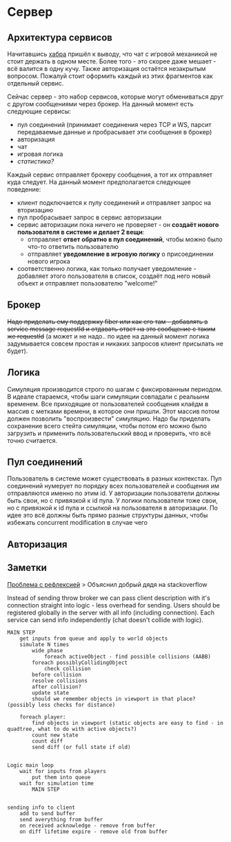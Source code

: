 # Сервер


## Архитектура сервисов

Начитавшись [хабра](https://habrahabr.ru/company/mailru/blog/220359/) пришёл к выводу, что чат с игровой механикой не стоит держать в одном месте. Более того - это скорее даже мешает - всё валится в одну кучу. Также авторизация остаётся незакрытым вопросом. Пожалуй стоит оформить каждый из этих фрагментов как отдельный сервис.

Сейчас сервер - это набор сервисов, которые могут обмениваться друг с другом сообщениями через брокер. На данный момент есть следующие сервисы:
- пул соединений (принимает соединения через TCP и WS, парсит передаваемые данные и пробрасывает эти сообщения в брокер)
- авторизация
- чат
- игровая логика
- _статистика?_

Каждый сервис отправляет брокеру сообщения, а тот их отправляет куда следует. На данный момент предполагается следующее поведение:
- клиент подключается к пулу соединений и отправляет запрос на вторизацию
- пул пробрасывает запрос в сервис авторизации
- сервис авторизации пока ничего не проверяет - он **создаёт нового пользователя в системе и делает 2 вещи**: 
    - отправляет **ответ обратно в пул соединений**, чтобы можно было что-то ответить пользователю
    - отправляет **уведомление в игровую логику** о присоединении нового игрока
- соответственно логика, как только получает уведомление - добавляет этого пользователя в список, создаёт под него новый объект и отправляет пользователю "welcome!"

## Брокер
~~Надо приделать ему поддержку fiber или как его там - добавлять в service message requestId и отдавать ответ на это сообщение с таким же requestId~~ (а может и не надо.. по идее на данный момент логика задумывается совсем простая и никаких запросов клиент присылать не будет).

## Логика

Симуляция производится строго по шагам с фиксированным периодом. В идеале стараемся, чтобы шаги симуляции совпадали с реальынм временем. Все приходящие от пользователей сообщения клаёдм в массив с метками времени, в которое они пришли. Этот массив потом должен позволить "воспроизвести" симуляцию. Надо бы приделать сохранение всего стейта симуляции, чтобы потом его можно было загрузить и применить пользовательский ввод и проверить, что всё точно считается. 

## Пул соединений

Пользователь в системе может существовать в разных контекстах. Пул соединений нумерует по порядку всех пользователей и сообщения им отправляются именно по этим id. У авторизации пользователи должны быть свои, но с привязкой к id пула.
У логики пользователи тоже свои, но с привязкой к id пула и ссылкой на пользователя в авторизации. По идее это всё должны быть прямо разные структуры данных, чтобы избежать concurrent modification в случае чего

## Авторизация




## Заметки

[Проблема с рефлексией](http://play.golang.org/p/AlQ9rOdXJU)
    > Объяснил добрый дядя на stackoverflow
  
Instead of sending throw broker we can pass client description with it's connection straight into logic - less overhead for sending.
Users should be registered globally in the server with all info (including connection). Each service can send info independently (chat doesn't collide with logic).
  

    MAIN STEP
        get inputs from queue and apply to world objects
        simulate N times
            wide phase
                foreach activeObject - find possible collisions (AABB)
            foreach possiblyCollidingObject
                check collision
            before collision
            resolve collisions
            after collision?
            update state
            should we remember objects in viewport in that place? (possibly less checks for distance)
    
        foreach player: 
            find objects in viewport (static objects are easy to find - in quadtree, what to do with active objects?)
            count new state
            count diff
            send diff (or full state if old)
    
    
    Logic main loop 
        wait for inputs from players
            put them into queue
        wait for simulation time
            MAIN STEP
    
    
    sending info to client
        add to send buffer
        send averything from buffer
        on received acknowledge - remove from buffer
        on diff lifetime expire - remove old from buffer